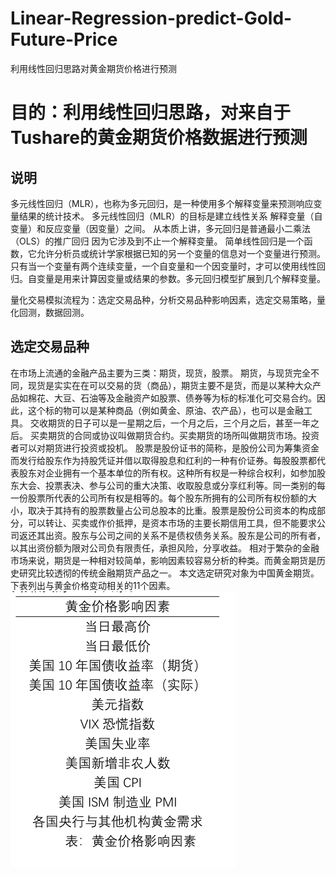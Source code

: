 # Linear-Regression-predict-Gold-Future-Price
利用线性回归思路对黄金期货价格进行预测

# 目的：利用线性回归思路，对来自于Tushare的黄金期货价格数据进行预测
## 说明
多元线性回归（MLR），也称为多元回归，是一种使用多个解释变量来预测响应变量结果的统计技术。
多元线性回归（MLR）的目标是建立线性关系 解释变量（自变量）和反应变量（因变量）之间。 从本质上讲，多元回归是普通最小二乘法（OLS）的推广回归 因为它涉及到不止一个解释变量。
简单线性回归是一个函数，它允许分析员或统计学家根据已知的另一个变量的信息对一个变量进行预测。
只有当一个变量有两个连续变量，一个自变量和一个因变量时，才可以使用线性回归。自变量是用来计算因变量或结果的参数。多元回归模型扩展到几个解释变量。

量化交易模拟流程为：选定交易品种，分析交易品种影响因素，选定交易策略，量化回测，数据回测。
## 选定交易品种
在市场上流通的金融产品主要为三类：期货，现货，股票。
期货，与现货完全不同，现货是实实在在可以交易的货（商品），期货主要不是货，而是以某种大众产品如棉花、大豆、石油等及金融资产如股票、债券等为标的标准化可交易合约。因此，这个标的物可以是某种商品（例如黄金、原油、农产品），也可以是金融工具。
交收期货的日子可以是一星期之后，一个月之后，三个月之后，甚至一年之后。
买卖期货的合同或协议叫做期货合约。买卖期货的场所叫做期货市场。投资者可以对期货进行投资或投机。
股票是股份证书的简称，是股份公司为筹集资金而发行给股东作为持股凭证并借以取得股息和红利的一种有价证券。每股股票都代表股东对企业拥有一个基本单位的所有权。这种所有权是一种综合权利，如参加股东大会、投票表决、参与公司的重大决策、收取股息或分享红利等。同一类别的每一份股票所代表的公司所有权是相等的。每个股东所拥有的公司所有权份额的大小，取决于其持有的股票数量占公司总股本的比重。股票是股份公司资本的构成部分，可以转让、买卖或作价抵押，是资本市场的主要长期信用工具，但不能要求公司返还其出资。股东与公司之间的关系不是债权债务关系。股东是公司的所有者，以其出资份额为限对公司负有限责任，承担风险，分享收益。
相对于繁杂的金融市场来说，期货是一种相对较简单，影响因素较容易分析的种类。而黄金期货是历史研究比较透彻的传统金融期货产品之一。
本文选定研究对象为中国黄金期货。
下表列出与黄金价格变动相关的11个因素。
![image](https://github.com/SHUAIBAO-AI/Linear-Regression-predict-Gold-Future-Price/blob/main/%E7%BA%BF%E6%80%A7%E5%9B%9E%E5%BD%92%E5%9B%BE%E5%86%8C/%E9%BB%84%E9%87%91%E6%9C%9F%E8%B4%A7%E4%BB%B7%E6%A0%BC%E5%BD%B1%E5%93%8D%E5%9B%A0%E5%AD%90.png)
